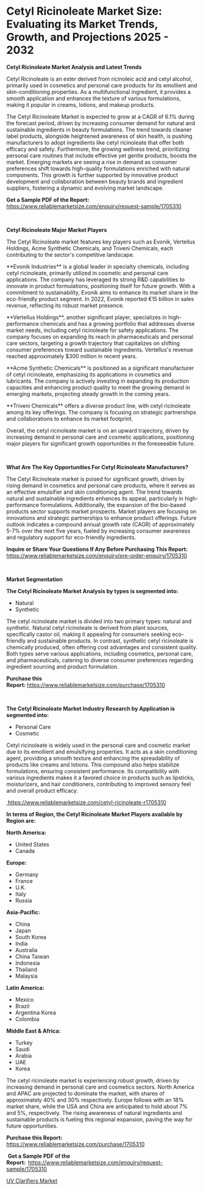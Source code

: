 <p><h1>Cetyl Ricinoleate Market Size: Evaluating its Market Trends, Growth, and Projections 2025 - 2032</h1></p><p><strong>Cetyl Ricinoleate Market Analysis and Latest Trends</strong></p>
<p><p>Cetyl Ricinoleate is an ester derived from ricinoleic acid and cetyl alcohol, primarily used in cosmetics and personal care products for its emollient and skin-conditioning properties. As a multifunctional ingredient, it provides a smooth application and enhances the texture of various formulations, making it popular in creams, lotions, and makeup products. </p><p>The Cetyl Ricinoleate Market is expected to grow at a CAGR of 6.1% during the forecast period, driven by increasing consumer demand for natural and sustainable ingredients in beauty formulations. The trend towards cleaner label products, alongside heightened awareness of skin health, is pushing manufacturers to adopt ingredients like cetyl ricinoleate that offer both efficacy and safety. Furthermore, the growing wellness trend, prioritizing personal care routines that include effective yet gentle products, boosts the market. Emerging markets are seeing a rise in demand as consumer preferences shift towards high-quality formulations enriched with natural components. This growth is further supported by innovative product development and collaboration between beauty brands and ingredient suppliers, fostering a dynamic and evolving market landscape.</p></p>
<p><strong>Get a Sample PDF of the Report:&nbsp;</strong> <a href="https://www.reliablemarketsize.com/enquiry/request-sample/1705310?utm_campaign=3452&utm_medium=2&utm_source=Github&utm_content=ia&utm_term=27032025&utm_id=cetyl-ricinoleate">https://www.reliablemarketsize.com/enquiry/request-sample/1705310</a></p>
<p>&nbsp;</p>
<p><strong>Cetyl Ricinoleate Major Market Players</strong></p>
<p><p>The Cetyl Ricinoleate market features key players such as Evonik, Vertellus Holdings, Acme Synthetic Chemicals, and Triveni Chemicals, each contributing to the sector's competitive landscape.</p><p>**Evonik Industries** is a global leader in specialty chemicals, including cetyl ricinoleate, primarily utilized in cosmetic and personal care applications. The company has leveraged its strong R&D capabilities to innovate in product formulations, positioning itself for future growth. With a commitment to sustainability, Evonik aims to enhance its market share in the eco-friendly product segment. In 2022, Evonik reported €15 billion in sales revenue, reflecting its robust market presence.</p><p>**Vertellus Holdings**, another significant player, specializes in high-performance chemicals and has a growing portfolio that addresses diverse market needs, including cetyl ricinoleate for safety applications. The company focuses on expanding its reach in pharmaceuticals and personal care sectors, targeting a growth trajectory that capitalizes on shifting consumer preferences toward sustainable ingredients. Vertellus's revenue reached approximately $300 million in recent years.</p><p>**Acme Synthetic Chemicals** is positioned as a significant manufacturer of cetyl ricinoleate, emphasizing its applications in cosmetics and lubricants. The company is actively investing in expanding its production capacities and enhancing product quality to meet the growing demand in emerging markets, projecting steady growth in the coming years. </p><p>**Triveni Chemicals** offers a diverse product line, with cetyl ricinoleate among its key offerings. The company is focusing on strategic partnerships and collaborations to enhance its market footprint. </p><p>Overall, the cetyl ricinoleate market is on an upward trajectory, driven by increasing demand in personal care and cosmetic applications, positioning major players for significant growth opportunities in the foreseeable future.</p></p>
<p>&nbsp;</p>
<p><strong>What Are The Key Opportunities For Cetyl Ricinoleate Manufacturers?</strong></p>
<p><p>The Cetyl Ricinoleate market is poised for significant growth, driven by rising demand in cosmetics and personal care products, where it serves as an effective emulsifier and skin conditioning agent. The trend towards natural and sustainable ingredients enhances its appeal, particularly in high-performance formulations. Additionally, the expansion of the bio-based products sector supports market prospects. Market players are focusing on innovations and strategic partnerships to enhance product offerings. Future outlook indicates a compound annual growth rate (CAGR) of approximately 5-7% over the next five years, fueled by increasing consumer awareness and regulatory support for eco-friendly ingredients.</p></p>
<p><strong>Inquire or Share Your Questions If Any Before Purchasing This Report:</strong> <a href="https://www.reliablemarketsize.com/enquiry/pre-order-enquiry/1705310?utm_campaign=3452&utm_medium=2&utm_source=Github&utm_content=ia&utm_term=27032025&utm_id=cetyl-ricinoleate">https://www.reliablemarketsize.com/enquiry/pre-order-enquiry/1705310</a></p>
<p>&nbsp;</p>
<p><strong>Market Segmentation</strong></p>
<p><strong>The Cetyl Ricinoleate Market Analysis by types is segmented into:</strong></p>
<p><ul><li>Natural</li><li>Synthetic</li></ul></p>
<p><p>The cetyl ricinoleate market is divided into two primary types: natural and synthetic. Natural cetyl ricinoleate is derived from plant sources, specifically castor oil, making it appealing for consumers seeking eco-friendly and sustainable products. In contrast, synthetic cetyl ricinoleate is chemically produced, often offering cost advantages and consistent quality. Both types serve various applications, including cosmetics, personal care, and pharmaceuticals, catering to diverse consumer preferences regarding ingredient sourcing and product formulation.</p></p>
<p><strong>Purchase this Report:&nbsp;</strong><a href="https://www.reliablemarketsize.com/purchase/1705310?utm_campaign=3452&utm_medium=2&utm_source=Github&utm_content=ia&utm_term=27032025&utm_id=cetyl-ricinoleate">https://www.reliablemarketsize.com/purchase/1705310</a></p>
<p>&nbsp;</p>
<p><strong>The Cetyl Ricinoleate Market Industry Research by Application is segmented into:</strong></p>
<p><ul><li>Personal Care</li><li>Cosmetic</li></ul></p>
<p><p>Cetyl ricinoleate is widely used in the personal care and cosmetic market due to its emollient and emulsifying properties. It acts as a skin conditioning agent, providing a smooth texture and enhancing the spreadability of products like creams and lotions. This compound also helps stabilize formulations, ensuring consistent performance. Its compatibility with various ingredients makes it a favored choice in products such as lipsticks, moisturizers, and hair conditioners, contributing to improved sensory feel and overall product efficacy.</p></p>
<p><a href="https://www.reliablemarketsize.com/cetyl-ricinoleate-r1705310?utm_campaign=3452&utm_medium=2&utm_source=Github&utm_content=ia&utm_term=27032025&utm_id=cetyl-ricinoleate">&nbsp;https://www.reliablemarketsize.com/cetyl-ricinoleate-r1705310</a></p>
<p><strong>In terms of Region, the Cetyl Ricinoleate Market Players available by Region are:</strong></p>
<p>
    <p> <strong> North America: </strong>
        <ul>
            <li>United States</li>
            <li>Canada</li>
        </ul>
        </p> 
    <p> <strong> Europe: </strong>
        <ul>
            <li>Germany</li>
            <li>France</li>
            <li>U.K.</li>
            <li>Italy</li>
            <li>Russia</li>
        </ul>
        </p> 
    <p> <strong> Asia-Pacific: </strong>
        <ul>
            <li>China</li>
            <li>Japan</li>
            <li>South Korea</li>
            <li>India</li>
            <li>Australia</li>
            <li>China Taiwan</li>
            <li>Indonesia</li>
            <li>Thailand</li>
            <li>Malaysia</li>
        </ul>
        </p> 
    <p> <strong> Latin America: </strong>
        <ul>
            <li>Mexico</li>
            <li>Brazil</li>
            <li>Argentina Korea</li>
            <li>Colombia</li>
        </ul>
        </p> 
    <p> <strong> Middle East & Africa: </strong>
        <ul>
            <li>Turkey</li>
            <li>Saudi</li>
            <li>Arabia</li>
            <li>UAE</li>
            <li>Korea</li>
        </ul>
    </p>
    </p>
<p><p>The cetyl ricinoleate market is experiencing robust growth, driven by increasing demand in personal care and cosmetics sectors. North America and APAC are projected to dominate the market, with shares of approximately 40% and 30% respectively. Europe follows with an 18% market share, while the USA and China are anticipated to hold about 7% and 5%, respectively. The rising awareness of natural ingredients and sustainable products is fueling this regional expansion, paving the way for future opportunities.</p></p>
<p><strong>Purchase this Report: </strong><a href="https://www.reliablemarketsize.com/purchase/1705310?utm_campaign=3452&utm_medium=2&utm_source=Github&utm_content=ia&utm_term=27032025&utm_id=cetyl-ricinoleate">https://www.reliablemarketsize.com/purchase/1705310</a></p>
<p>&nbsp;<strong>Get a Sample PDF of the Report:&nbsp;&nbsp;</strong><a href="https://www.reliablemarketsize.com/enquiry/request-sample/1705310?utm_campaign=3452&utm_medium=2&utm_source=Github&utm_content=ia&utm_term=27032025&utm_id=cetyl-ricinoleate">https://www.reliablemarketsize.com/enquiry/request-sample/1705310</a></p>
<p><strong></strong></p>
<p><p><a href="https://github.com/zeraikulkawb/Market-Research-Report-List-1/blob/main/uv-clarifiers-market.md?utm_campaign=3452&utm_medium=2&utm_source=Github&utm_content=ia&utm_term=27032025&utm_id=cetyl-ricinoleate">UV Clarifiers Market</a></p></p>